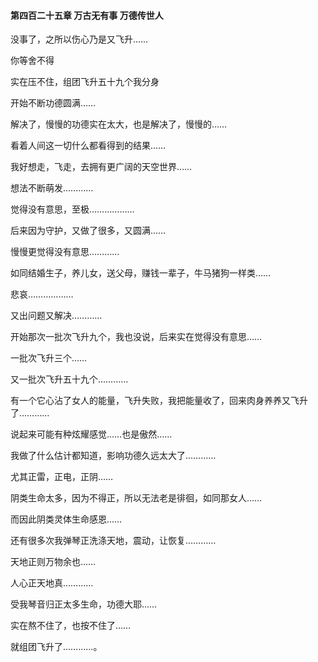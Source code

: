 #### 第四百二十五章 万古无有事 万德传世人


没事了，之所以伤心乃是又飞升……

你等舍不得

实在压不住，组团飞升五十九个我分身

开始不断功德圆满……

解决了，慢慢的功德实在太大，也是解决了，慢慢的……

看着人间这一切什么都看得到的结果……

我好想走，飞走，去拥有更广阔的天空世界……

想法不断萌发…………

觉得没有意思，至极………………

后来因为守护，又做了很多，又圆满……

慢慢更觉得没有意思…………

如同结婚生子，养儿女，送父母，赚钱一辈子，牛马猪狗一样类……

悲哀………………


又出问题又解决…………

开始那次一批次飞升九个，我也没说，后来实在觉得没有意思……

一批次飞升三个……

又一批次飞升五十九个…………

有一个它心沾了女人的能量，飞升失败，我把能量收了，回来肉身养养又飞升了…………

说起来可能有种炫耀感觉……也是傲然……

我做了什么估计都知道，影响功德久远太大了…………


尤其正雷，正电，正阴……

阴类生命太多，因为不得正，所以无法老是徘徊，如同那女人……

而因此阴类灵体生命感恩……

还有很多次我弹琴正洗涤天地，震动，让恢复…………

天地正则万物余也……

人心正天地真…………

受我琴音归正太多生命，功德大耶……

实在熬不住了，也按不住了……

就组团飞升了…………。

